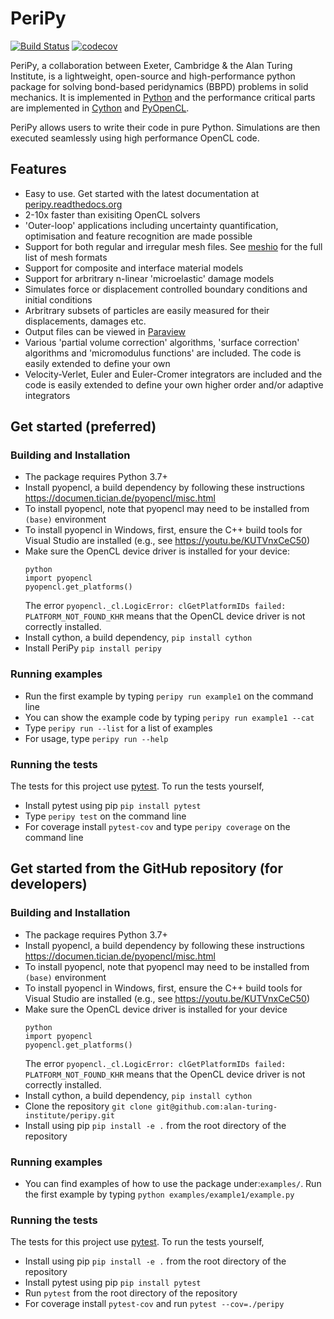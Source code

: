 PeriPy
======

[![Build Status](https://travis-ci.com/alan-turing-institute/PeriPy.svg?branch=master)](https://travis-ci.com/alan-turing-institute/PeriPy)
[![codecov](https://codecov.io/gh/alan-turing-institute/PeriPy/branch/master/graph/badge.svg)](https://codecov.io/gh/alan-turing-institute/PeriPy)

PeriPy, a collaboration between Exeter, Cambridge &amp; the Alan Turing Institute, is a lightweight, open-source and high-performance python package for solving bond-based peridynamics (BBPD) problems in solid mechanics. It is implemented in [Python](https://www.python.org/) and the performance critical parts are implemented in [Cython](https://cython.org/) and [PyOpenCL](https://documen.tician.de/pyopencl/).

PeriPy allows users to write their code in pure Python. Simulations are then executed seamlessly using high performance OpenCL code.

Features
--------
- Easy to use. Get started with the latest documentation at [peripy.readthedocs.org](https://peripy.readthedocs.org)
- 2-10x faster than exisiting OpenCL solvers
- 'Outer-loop' applications including uncertainty quantification, optimisation and feature recognition are made possible
- Support for both regular and irregular mesh files. See [meshio](https://github.com/nschloe/meshio) for the full list of mesh formats
- Support for composite and interface material models
- Support for arbritrary n-linear 'microelastic' damage models
- Simulates force or displacement controlled boundary conditions and initial conditions
- Arbritrary subsets of particles are easily measured for their displacements, damages etc.
- Output files can be viewed in [Paraview](https://www.paraview.org/)
- Various 'partial volume correction' algorithms, 'surface correction' algorithms and 'micromodulus functions' are included. The code is easily extended to define your own
- Velocity-Verlet, Euler and Euler-Cromer integrators are included and the code is easily extended to define your own higher order and/or adaptive integrators


Get started (preferred)
-----------------------

### Building and Installation ###

- The package requires Python 3.7+
- Install pyopencl, a build dependency by following these instructions https://documen.tician.de/pyopencl/misc.html
- To install pyopencl, note that pyopencl may need to be installed from `(base)` environment
- To install pyopencl in Windows, first, ensure the C++ build tools for Visual Studio are installed (e.g., see https://youtu.be/KUTVnxCeC50)
- Make sure the OpenCL device driver is installed for your device:
  ```
  python
  import pyopencl
  pyopencl.get_platforms()
  ```
  The error `pyopencl._cl.LogicError: clGetPlatformIDs failed: PLATFORM_NOT_FOUND_KHR` means that the OpenCL device driver is not correctly installed.
- Install cython, a build dependency, `pip install cython`
- Install PeriPy `pip install peripy`

### Running examples ###

- Run the first example by typing `peripy run example1` on the command line
- You can show the example code by typing `peripy run example1 --cat`
- Type `peripy run --list` for a list of examples
- For usage, type `peripy run --help`

### Running the tests ###

The tests for this project use [pytest](https://pytest.org/en/latest/). To run
the tests yourself,

- Install pytest using pip `pip install pytest`
- Type `peripy test` on the command line
- For coverage install `pytest-cov` and type `peripy coverage` on the command line

Get started from the GitHub repository (for developers)
-------------------------------------------------------

### Building and Installation ###

- The package requires Python 3.7+
- Install pyopencl, a build dependency by following these instructions https://documen.tician.de/pyopencl/misc.html
- To install pyopencl, note that pyopencl may need to be installed from `(base)` environment
- To install pyopencl in Windows, first, ensure the C++ build tools for Visual Studio are installed (e.g., see https://youtu.be/KUTVnxCeC50)
- Make sure the OpenCL device driver is installed for your device
  ```
  python
  import pyopencl
  pyopencl.get_platforms()
  ```
  The error `pyopencl._cl.LogicError: clGetPlatformIDs failed: PLATFORM_NOT_FOUND_KHR` means that the OpenCL device driver is not correctly installed.
- Install cython, a build dependency, `pip install cython`
- Clone the repository `git clone
  git@github.com:alan-turing-institute/peripy.git`
- Install using pip `pip install -e .` from the root directory of the repository

### Running examples ###

- You can find examples of how to use the package under:`examples/`. Run the first example by typing `python examples/example1/example.py`

### Running the tests ###

The tests for this project use [pytest](https://pytest.org/en/latest/). To run
the tests yourself,

- Install using pip `pip install -e .` from the root directory of the repository
- Install pytest using pip `pip install pytest`
- Run `pytest` from the root directory of the repository
- For coverage install `pytest-cov` and run `pytest --cov=./peripy`
